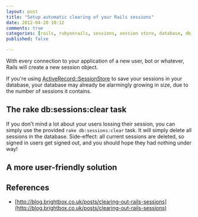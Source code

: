 ```yaml
---
layout: post
title: "Setup automatic clearing of your Rails sessions"
date: 2012-04-20 10:12
comments: true
categories: [rails, rubyonrails, sessions, session store, database, db, cleaning, cron, sysadmin, tips'n'tricks]
published: false

---
```

With every connection to your application of a new user, bot or whatever, Rails will create a new session object.

If you're using [ActiveRecord::SessionStore](http://api.rubyonrails.org/classes/ActiveRecord/SessionStore.html) to save your sessions in your database, your database may already be alarmingly growing in size, due to the number of sessions it contains.

## The rake db:sessions:clear task

If you don't mind a lot about your users lossing their session, you can simply use the provided `rake db:sessions:clear` task. It will simply delete all sessions in the database. Side-effect: all current sessions are deleted, so signed in users get signed out, and you should hope they had nothing under way!

## A more user-friendly solution


## References

* [http://blog.brightbox.co.uk/posts/clearing-out-rails-sessions](http://blog.brightbox.co.uk/posts/clearing-out-rails-sessions)